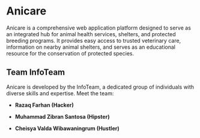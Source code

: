 # Anicare


Anicare is a comprehensive web application platform designed to serve as an integrated hub for animal health services, shelters, and protected breeding programs. It provides easy access to trusted veterinary care, information on nearby animal shelters, and serves as an educational resource for the conservation of protected species.

## Team InfoTeam

Anicare is developed by the InfoTeam, a dedicated group of individuals with diverse skills and expertise. Meet the team:

- **Razaq Farhan (Hacker)**

- **Muhammad Zibran Santosa (Hipster)**

- **Cheisya Valda Wibawaningrum (Hustler)**
